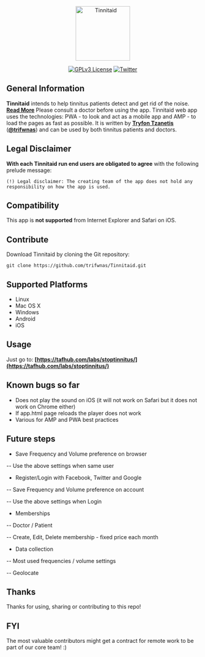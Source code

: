 <!--
Developed by Tryfon Tzanetis
    trif.tz@gmail.com
	    	 ____
	    	(_  _)
	    	  )(
	     	 (__)

************************************************************************
Tinnitaid app intends to help tinnitus patient get rid of the noise. Please consult a doctor before using the app.
The creating team of the app does not hold any responsibility on how the app is used. By using the app you accept this policy statement.

    Copyright (C) 2019 Tryfon Tzanetis

    This program is free software: you can redistribute it and/or modify
    it under the terms of the GNU General Public License as published by
    the Free Software Foundation, either version 3 of the License, or
    (at your option) any later version.

    This program is distributed in the hope that it will be useful,
    but WITHOUT ANY WARRANTY; without even the implied warranty of
    MERCHANTABILITY or FITNESS FOR A PARTICULAR PURPOSE.  See the
    GNU General Public License for more details.

    You should have received a copy of the GNU General Public License
    along with this program.  If not, see <https://www.gnu.org/licenses/>.

For the complete license, please refer here: http://tafhub.com/labs/stoptinnitus/LICENSE.txt
************************************************************************
-->
<p align="center">
  <img alt="Tinnitaid" src="https://tafhub.com/labs/stoptinnitus/src/img/stoptinnitus_logo_blue.png" height="142"/>
  <p align="center">
    <a href="https://github.com/trifwnas/Tinnitaid/blob/master/LICENSE.txt"><img alt="GPLv3 License" src="https://img.shields.io/badge/License-GPLv3-red.svg"></a>
    <a href="https://twitter.com/trifwnas"><img alt="Twitter" src="https://img.shields.io/badge/twitter-%40trifwnas-blue.svg"></a>
  </p>
</p>

## General Information

**Tinnitaid** intends to help tinnitus patients detect and get rid of the noise. **[Read More](https://en.wikipedia.org/wiki/Tinnitus)**
Please consult a doctor before using the app.
Tinnitaid web app uses the technologies: PWA - to look and act as a mobile app and AMP - to load the pages as fast as possible.
It is written by **[Tryfon Tzanetis](https://github.com/trifwnas)** (**[@trifwnas](https://twitter.com/trifwnas)**) and can be used by both tinnitus patients and doctors.

## Legal Disclaimer

**With each Tinnitaid run end users are obligated to agree** with the following prelude message:

```
(!) Legal disclaimer: The creating team of the app does not hold any responsibility on how the app is used.
```

## Compatibility

This app is **not supported** from Internet Explorer and Safari on iOS.

## Contribute

Download Tinnitaid by cloning the Git repository:

    git clone https://github.com/trifwnas/Tinnitaid.git

## Supported Platforms

- Linux
- Mac OS X
- Windows
- Android
- iOS

## Usage

Just go to: **[https://tafhub.com/labs/stoptinnitus/](https://tafhub.com/labs/stoptinnitus/)**

## Known bugs so far

- Does not play the sound on iOS (it will not work on Safari but it does not work on Chrome either)
- If app.html page reloads the player does not work
- Various for AMP and PWA best practices

## Future steps

- Save Frequency and Volume preference on browser

-- Use the above settings when same user

- Register/Login with Facebook, Twitter and Google

-- Save Frequency and Volume preference on account

-- Use the above settings when Login

- Memberships

-- Doctor / Patient

-- Create, Edit, Delete membership - fixed price each month

- Data collection

-- Most used frequencies / volume settings

-- Geolocate

## Thanks

Thanks for using, sharing or contributing to this repo!

## FYI

The most valuable contributors might get a contract for remote work to be part of our core team! :)
